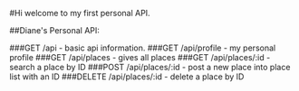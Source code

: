 
#Hi welcome to my first personal API.

##Diane's Personal API:

###GET /api - basic api information.
###GET /api/profile - my personal profile
###GET /api/places - gives all places
###GET /api/places/:id - search a place by ID
###POST /api/places/:id - post a new place into place list with an ID
###DELETE /api/places/:id - delete a place by ID
